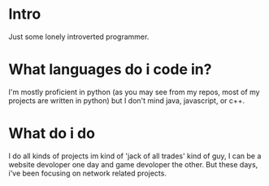 # Intro

Just some lonely introverted programmer.

# What languages do i code in?

I'm mostly proficient in python (as you may see from my repos, most of my projects are written in python) but I don't mind java, javascript, or c++.

# What do i do

I do all kinds of projects im kind of 'jack of all trades' kind of guy, I can be a website devoloper one day and game devoloper the other.
But these days, i've been focusing on network related projects.
